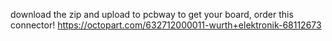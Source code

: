 download the zip and upload to pcbway to get your board, order this connector!
https://octopart.com/632712000011-wurth+elektronik-68112673
